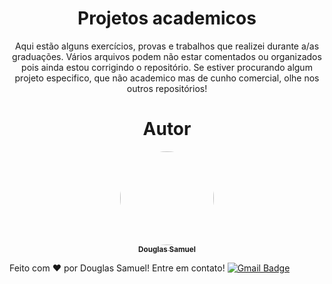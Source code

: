 <h1 align="center">Projetos academicos</h1>

<p align="center">Aqui estão alguns exercícios, provas e trabalhos que realizei durante a/as graduações. Vários arquivos podem não estar comentados ou organizados pois ainda estou corrigindo o repositório. Se estiver procurando algum projeto especifico, que não academico mas de cunho comercial, olhe nos outros repositórios!</p>

<h1 align="center"> Autor </h1> 

<p align="center">
<a href="https://github.com/DouSam" align="center">
 <img style="border-radius: 60%;" src="https://lh3.googleusercontent.com/o49VhdIK8p4hVv08luql8OyVy9d3Y8McrzVD8PPQ28UU7Gq3eAN-9KPi0zCxMgHh_jY0Ah7qj4sHkQXvEOa408P09QtEkDTSngRrKtDeJlllYuaKDXPH6ww3TUXw2sdHoNSIuwCA1fY=w2400" width="150px;" alt=""/>
 <br />
 <sub><b>Douglas Samuel</b></sub></a></a>

Feito com ❤️ por Douglas Samuel! Entre em contato!
[![Gmail Badge](https://img.shields.io/badge/-douglassam007@gmail.com-c14438?style=flat-square&logo=Gmail&logoColor=white&link=mailto:douglassam007@gmail.com)](mailto:douglassam007@gmail.com)
</p>